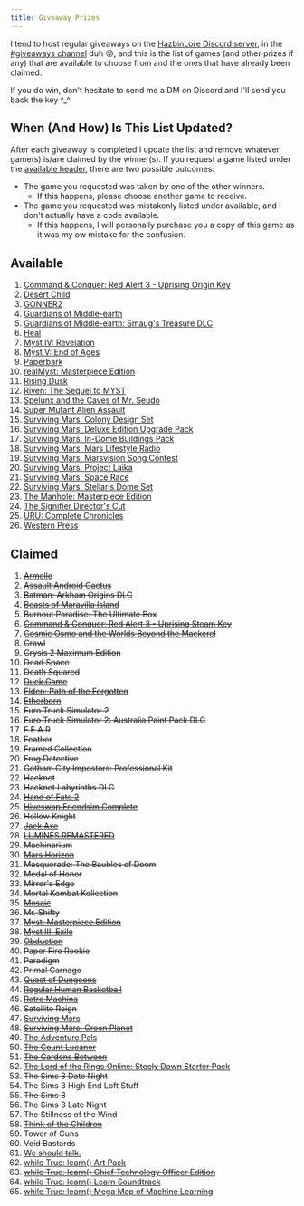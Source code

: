```yaml
---
title: Giveaway Prizes
---
```


I tend to host regular giveaways on the [HazbinLore Discord server][HazbinLore-Invite], in the [#giveaways channel][HazbinLore-Giveaways] duh 😜, and this is the list of games (and other prizes if any) that are available to choose from and the ones that have already been claimed.

If you do win, don't hesitate to send me a DM on Discord and I'll send you back the key ^\_^

## When (And How) Is This List Updated?

After each giveaway is completed I update the list and remove whatever game(s) is/are claimed by the winner(s). If you request a game listed under the [available header](#available), there are two possible outcomes:

- The game you requested was taken by one of the other winners.
  - If this happens, please choose another game to receive.
- The game you requested was mistakenly listed under available, and I don't actually have a code available.
  - If this happens, I will personally purchase you a copy of this game as it was my ow mistake for the confusion.

## Available

1. [Command & Conquer: Red Alert 3 - Uprising Origin Key][3]
2. [Desert Child][6]
3. [GONNER2][10]
4. [Guardians of Middle-earth][12]
5. [Guardians of Middle-earth: Smaug's Treasure DLC][11]
6. [Heal][14]
7. [Myst IV: Revelation][21]
8. [Myst V: End of Ages][22]
9. [Paperbark][26]
10. [realMyst: Masterpiece Edition][24]
11. [Rising Dusk][30]
12. [Riven: The Sequel to MYST][31]
13. [Spelunx and the Caves of Mr. Seudo][32]
14. [Super Mutant Alien Assault][33]
15. [Surviving Mars: Colony Design Set][40]
16. [Surviving Mars: Deluxe Edition Upgrade Pack][39]
17. [Surviving Mars: In-Dome Buildings Pack][41]
18. [Surviving Mars: Mars Lifestyle Radio][36]
19. [Surviving Mars: Marsvision Song Contest][42]
20. [Surviving Mars: Project Laika][38]
21. [Surviving Mars: Space Race][37]
22. [Surviving Mars: Stellaris Dome Set][43]
23. [The Manhole: Masterpiece Edition][48]
24. [The Signifier Director's Cut][49]
25. [URU: Complete Chronicles][51]
26. [Western Press][53]

## Claimed

1. ~~[Armello][0]~~
2. ~~[Assault Android Cactus][1]~~
3. ~~Batman: Arkham Origins DLC~~
4. ~~[Beasts of Maravilla Island][2]~~
5. ~~Burnout Paradise: The Ultimate Box~~
6. ~~[Command & Conquer: Red Alert 3 - Uprising Steam Key][4]~~
7. ~~[Cosmic Osmo and the Worlds Beyond the Mackerel][5]~~
8. ~~Crawl~~
9. ~~Crysis 2 Maximum Edition~~
10. ~~Dead Space~~
11. ~~Death Squared~~
12. ~~[Duck Game][7]~~
13. ~~[Elden: Path of the Forgotten][8]~~
14. ~~[Etherborn][9]~~
15. ~~Euro Truck Simulator 2~~
16. ~~Euro Truck Simulator 2: Australia Paint Pack DLC~~
17. ~~F.E.A.R~~
18. ~~Feather~~
19. ~~Framed Collection~~
20. ~~Frog Detective~~
21. ~~Gotham City Impostors: Professional Kit~~
22. ~~Hacknet~~
23. ~~Hacknet Labyrinths DLC~~
24. ~~[Hand of Fate 2][13]~~
25. ~~[Hiveswap Friendsim Complete][15]~~
26. ~~Hollow Knight~~
27. ~~[Jack Axe][16]~~
28. ~~[LUMINES REMASTERED][17]~~
29. ~~Machinarium~~
30. ~~[Mars Horizon][18]~~
31. ~~Masquerade: The Baubles of Doom~~
32. ~~Medal of Honor~~
33. ~~Mirror's Edge~~
34. ~~Mortal Kombat Kollection~~
35. ~~[Mosaic][19]~~
36. ~~Mr. Shifty~~
37. ~~[Myst: Masterpiece Edition][23]~~
38. ~~[Myst III: Exile][20]~~
39. ~~[Obduction][25]~~
40. ~~Paper Fire Rookie~~
41. ~~Paradigm~~
42. ~~Primal Carnage~~
43. ~~[Quest of Dungeons][27]~~
44. ~~[Regular Human Basketball][28]~~
45. ~~[Retro Machina][29]~~
46. ~~Satellite Reign~~
47. ~~[Surviving Mars][34]~~
48. ~~[Surviving Mars: Green Planet][35]~~
49. ~~[The Adventure Pals][44]~~
50. ~~[The Count Lucanor][45]~~
51. ~~[The Gardens Between][46]~~
52. ~~[The Lord of the Rings Online: Steely Dawn Starter Pack][47]~~
53. ~~The Sims 3 Date Night~~
54. ~~The Sims 3 High End Loft Stuff~~
55. ~~The Sims 3~~
56. ~~The Sims 3 Late Night~~
57. ~~The Stillness of the Wind~~
58. ~~[Think of the Children][50]~~
59. ~~Tower of Guns~~
60. ~~Void Bastards~~
61. ~~[We should talk.][52]~~
62. ~~[while True: learn() Art Pack][54]~~
63. ~~[while True: learn() Chief Technology Officer Edition][55]~~
64. ~~[while True: learn() Learn Soundtrack][56]~~
65. ~~[while True: learn() Mega Map of Machine Learning][57]~~

[HazbinLore-Invite]: https://discord.gg/73v24Z6nGA
[HazbinLore-Giveaways]: https://discord.com/channels/825459536994893846/923368900513640488
[0]: https://store.steampowered.com/app/290340/Armello/
[1]: https://store.steampowered.com/app/250110/Assault_Android_Cactus/
[2]: https://store.steampowered.com/app/1378020/Beasts_of_Maravilla_Island/
[3]: https://www.origin.com/usa/en-us/store/command-and-conquer/command-and-conquer-red-alert-3
[4]: https://store.steampowered.com/app/17480/Command__Conquer_Red_Alert_3/
[5]: https://store.steampowered.com/app/63620/Cosmic_Osmo_and_the_Worlds_Beyond_the_Mackerel/
[6]: https://store.steampowered.com/app/844050/Desert_Child/
[7]: https://store.steampowered.com/app/312530/Duck_Game/
[8]: https://store.steampowered.com/app/715020/Elden_Path_of_the_Forgotten/
[9]: https://store.steampowered.com/app/812160/Etherborn/
[10]: https://store.steampowered.com/app/1117670/GONNER2/
[11]: https://store.steampowered.com/app/111910/Guardians_of_Middleearth_Smaugs_Treasure/
[12]: https://store.steampowered.com/app/111900/Guardians_of_Middleearth/
[13]: https://store.steampowered.com/app/456670/Hand_of_Fate_2/
[14]: https://store.steampowered.com/app/1056610/Heal/
[15]: https://store.steampowered.com/app/833040/Hiveswap_Friendsim/
[16]: https://store.steampowered.com/app/985780/Jack_Axe/
[17]: https://store.steampowered.com/app/851670/LUMINES_REMASTERED/
[18]: https://store.steampowered.com/app/765810/Mars_Horizon/
[19]: https://store.steampowered.com/app/349270/Mosaic/
[20]: https://store.steampowered.com/app/925930/Myst_III_Exile/
[21]: https://store.steampowered.com/app/925940/Myst_IV_Revelation/
[22]: https://store.steampowered.com/app/208110/Myst_V_End_of_Ages/
[23]: https://store.steampowered.com/app/63660/Myst_Masterpiece_Edition/
[24]: https://store.steampowered.com/app/244430/realMyst_Masterpiece_Edition/
[25]: https://store.steampowered.com/app/306760/Obduction/
[26]: https://store.steampowered.com/app/916900/Paperbark/
[27]: https://store.steampowered.com/app/270050/Quest_of_Dungeons/
[28]: https://store.steampowered.com/app/661940/Regular_Human_Basketball/
[29]: https://store.steampowered.com/app/1127970/Retro_Machina/
[30]: https://store.steampowered.com/app/848930/Rising_Dusk/
[31]: https://store.steampowered.com/app/63610/Riven_The_Sequel_to_MYST/
[32]: https://store.steampowered.com/app/63640/Spelunx_and_the_Caves_of_Mr_Seudo/
[33]: https://store.steampowered.com/app/368680/Super_Mutant_Alien_Assault/
[34]: https://store.steampowered.com/app/464920/Surviving_Mars/
[35]: https://store.steampowered.com/app/952890/Surviving_Mars_Green_Planet/
[36]: https://store.steampowered.com/app/1657990/Surviving_Mars_Mars_Lifestyle_Radio/
[37]: https://store.steampowered.com/app/801670/Surviving_Mars_Space_Race/
[38]: https://store.steampowered.com/app/1042360/Surviving_Mars_Project_Laika/
[39]: https://store.steampowered.com/app/801710/Surviving_Mars_Deluxe_Upgrade_Pack/
[40]: https://store.steampowered.com/app/952892/Surviving_Mars_Colony_Design_Set/
[41]: https://store.steampowered.com/app/1497160/Surviving_Mars_InDome_Buildings_Pack/
[42]: https://store.steampowered.com/app/952891/Surviving_Mars_Marsvision_Song_Contest/
[43]: https://store.steampowered.com/app/801650/Surviving_Mars_Stellaris_Dome_Set/
[44]: https://store.steampowered.com/app/396710/The_Adventure_Pals/
[45]: https://store.steampowered.com/app/440880/The_Count_Lucanor/
[46]: https://store.steampowered.com/app/600990/The_Gardens_Between/
[47]: https://store.steampowered.com/app/212500/The_Lord_of_the_Rings_Online/
[48]: https://store.steampowered.com/app/63630/The_Manhole_Masterpiece_Edition/
[49]: https://store.steampowered.com/app/1082930/The_Signifier_Directors_Cut/
[50]: https://store.steampowered.com/app/573600/Think_of_the_Children/
[51]: https://store.steampowered.com/app/63650/URU_Complete_Chronicles/
[52]: https://store.steampowered.com/app/1255990/We_should_talk/
[53]: https://store.steampowered.com/app/377360/Western_Press/
[54]: https://store.steampowered.com/app/1022720/while_True_learn_Art_Pack/
[55]: https://store.steampowered.com/bundle/10114/while_True_learn_Chief_Technology_Officer_Edition/
[56]: https://store.steampowered.com/app/1019360/while_True_learn_Soundtrack/
[57]: https://store.steampowered.com/app/1026800/while_True_learn_Mega_Map_of_Machine_Learning/
